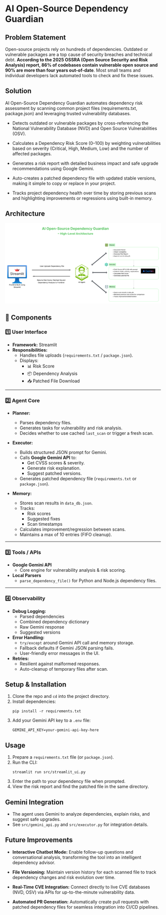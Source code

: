 # AI Open-Source Dependency Guardian

## Problem Statement
Open-source projects rely on hundreds of dependencies. Outdated or vulnerable packages are a top cause of security breaches and technical debt. **According to the 2025 OSSRA (Open Source Security and Risk Analysis) report, 86% of codebases contain vulnerable open source and 90% are more than four years out-of-date**. Most small teams and individual developers lack automated tools to check and fix these issues.

## Solution
AI Open-Source Dependency Guardian automates dependency risk assessment by scanning common project files (requirements.txt, package.json) and leveraging trusted vulnerability databases.

- Detects outdated or vulnerable packages by cross-referencing the National Vulnerability Database (NVD) and Open Source Vulnerabilities (OSV).

- Calculates a Dependency Risk Score (0–100) by weighting vulnerabilities based on severity (Critical, High, Medium, Low) and the number of affected packages.

- Generates a risk report with detailed business impact and safe upgrade recommendations using Google Gemini.

- Auto-creates a patched dependency file with updated stable versions, making it simple to copy or replace in your project.

- Tracks project dependency health over time by storing previous scans and highlighting improvements or regressions using built-in memory.

## Architecture 

![Architecture Diagram](src/media/AI%20Open-Source%20Guardian-Arch.png)

## 🔧 Components

### 1️⃣ User Interface
- **Framework:** Streamlit  
- **Responsibilities:**
  - Handles file uploads (`requirements.txt` / `package.json`).
  - Displays:
    - 📊 Risk Score
    - 📦 Dependency Analysis
    - 📥 Patched File Download

---

### 2️⃣ Agent Core
- **Planner:**
  - Parses dependency files.
  - Generates tasks for vulnerability and risk analysis.
  - Decides whether to use cached `last_scan` or trigger a fresh scan.

- **Executor:**
  - Builds structured JSON prompt for Gemini.
  - Calls **Google Gemini API** to:
    - Get CVSS scores & severity.
    - Generate risk explanation.
    - Suggest patched versions.
  - Generates patched dependency file (`requirements.txt` or `package.json`).

- **Memory:**
  - Stores scan results in `data_db.json`.
  - Tracks:
    - Risk scores
    - Suggested fixes
    - Scan timestamps
  - Calculates improvement/regression between scans.
  - Maintains a max of 10 entries (FIFO cleanup).

---

### 3️⃣ Tools / APIs
- **Google Gemini API**
  - Core engine for vulnerability analysis & risk scoring.
- **Local Parsers**
  - `parse_dependency_file()` for Python and Node.js dependency files.

---

### 4️⃣ Observability
- **Debug Logging:**
  - Parsed dependencies
  - Combined dependency dictionary
  - Raw Gemini response
  - Suggested versions
- **Error Handling:**
  - `try/except` around Gemini API call and memory storage.
  - Fallback defaults if Gemini JSON parsing fails.
  - User-friendly error messages in the UI.
- **Retries:**
  - Resilient against malformed responses.
  - Auto-cleanup of temporary files after scan.


## Setup & Installation
1. Clone the repo and `cd` into the project directory.
2. Install dependencies:
   ```
   pip install -r requirements.txt
   ```
3. Add your Gemini API key to a `.env` file:
   ```
   GEMINI_API_KEY=your-gemini-api-key-here
   ```

## Usage
1. Prepare a `requirements.txt` file (or `package.json`).
2. Run the CLI:
   ```
   streamlit run src/streamlit_ui.py
   ```
3. Enter the path to your dependency file when prompted.
4. View the risk report and find the patched file in the same directory.

## Gemini Integration
- The agent uses Gemini to analyze dependencies, explain risks, and suggest safe upgrades.
- See `src/gemini_api.py` and `src/executor.py` for integration details.

## Future Improvements
- **Interactive Chatbot Mode:** Enable follow-up questions and conversational analysis, transforming the tool into an intelligent dependency advisor.

- **File Versioning:** Maintain version history for each scanned file to track dependency changes and risk evolution over time.

- **Real-Time CVE Integration:** Connect directly to live CVE databases (NVD, OSV) via APIs for up-to-the-minute vulnerability data.

- **Automated PR Generation:** Automatically create pull requests with patched dependency files for seamless integration into CI/CD pipelines.


